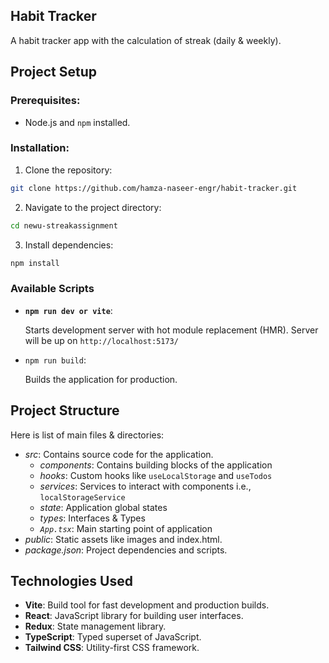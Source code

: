 ## Habit Tracker
A habit tracker app with the calculation of streak (daily & weekly).

## Project Setup

### Prerequisites:
- Node.js and `npm` installed.

### Installation:


1. Clone the repository:

```bash
git clone https://github.com/hamza-naseer-engr/habit-tracker.git
```

2. Navigate to the project directory:

```bash
cd newu-streakassignment
```
3. Install dependencies:

```bash
npm install
```

### Available Scripts
- **`npm run dev or vite`**: 

    Starts development server with hot module replacement (HMR). Server will be up on  `http://localhost:5173/`

- `npm run build`: 
    
    Builds the application for production.

## Project Structure 
Here is list of main files & directories:
- *src*: Contains source code for the application.
    - *components*: Contains building blocks of the application
    - *hooks*: Custom hooks like `useLocalStorage` and `useTodos`
    - *services*: Services to interact with components i.e., `localStorageService`
    - *state*: Application global states
    - *types*: Interfaces & Types
    - *`App.tsx`*: Main starting point of application  
- *public*: Static assets like images and index.html.
- *package.json*: Project dependencies and scripts.

## Technologies Used
- **Vite**: Build tool for fast development and production builds.
- **React**: JavaScript library for building user interfaces.
- **Redux**: State management library.
- **TypeScript**: Typed superset of JavaScript.
- **Tailwind CSS**: Utility-first CSS framework.
